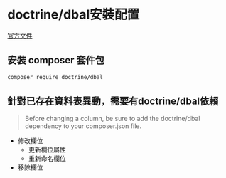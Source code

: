 # doctrine/dbal安裝配置

[官方文件](https://docs.spatie.be/laravel-query-builder/v2/installation-setup/)

## 安裝 composer 套件包

```bash
composer require doctrine/dbal
```

## 針對已存在資料表異動，需要有doctrine/dbal依賴

> Before changing a column, be sure to add the doctrine/dbal dependency to your composer.json file.

* 修改欄位
  * 更新欄位屬性
  * 重新命名欄位
* 移除欄位

